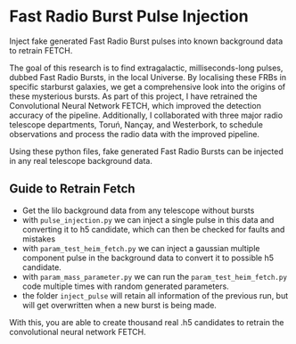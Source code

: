 # Fast Radio Burst Pulse Injection 

Inject fake generated Fast Radio Burst pulses into known background data to retrain FETCH.

The goal of this research is to find extragalactic, milliseconds-long pulses, dubbed Fast Radio Bursts, in the local Universe. By localising these FRBs in specific starburst galaxies, we get a comprehensive look into the origins of these mysterious bursts. As part of this project, I have retrained the Convolutional Neural Network FETCH, which improved the detection accuracy of the pipeline. Additionally, I collaborated with three major radio telescope departments, Toruń, Nançay, and Westerbork, to schedule observations and process the radio data with the improved pipeline.

Using these python files, fake generated Fast Radio Bursts can be injected in any real telescope background data. 

## Guide to Retrain Fetch
- Get the lilo background data from any telescope without bursts
- with `pulse_injection.py` we can inject a single pulse in this data and converting it to h5 candidate, which can then be checked for faults and mistakes
- with `param_test_heim_fetch.py` we can inject a gaussian multiple component pulse in the background data to convert it to possible h5 candidate.
- with `param_mass_parameter.py` we can run the `param_test_heim_fetch.py` code multiple times with random generated parameters. 
- the folder `inject_pulse` will retain all information of the previous run, but will get overwritten when a new burst is being made. 

With this, you are able to create thousand real .h5 candidates to retrain the convolutional neural network FETCH.  
